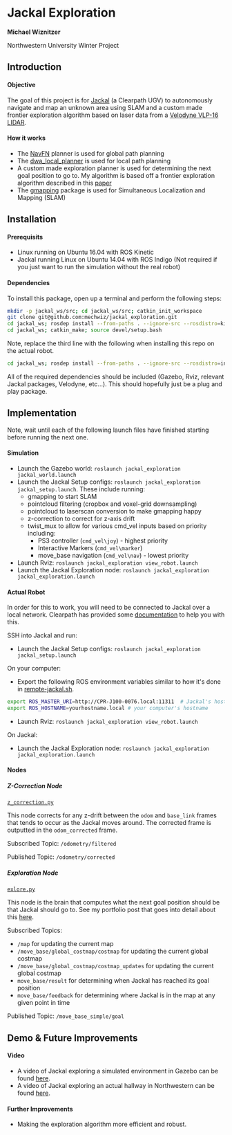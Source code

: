 # Jackal Exploration
**Michael Wiznitzer**

Northwestern University Winter Project


## Introduction
####  Objective
The goal of this project is for [Jackal](https://www.clearpathrobotics.com/jackal-small-unmanned-ground-vehicle/) (a Clearpath UGV) to autonomously navigate and map an unknown area using SLAM and a custom made frontier exploration algorithm based on laser data from a [Velodyne VLP-16 LIDAR](http://velodynelidar.com/vlp-16.html).

#### How it works
- The  [NavFN](http://wiki.ros.org/navfn?distro=indigo) planner is used for global path planning
- The [dwa_local_planner](http://wiki.ros.org/dwa_local_planner) is used for local path planning
- A custom made exploration planner is used for determining the next goal position to go to. My algorithm is based off a frontier exploration algorithm described in this [paper](https://www.cs.cmu.edu/~motionplanning/papers/sbp_papers/integrated1/yamauchi_frontiers.pdf)
- The [gmapping](http://wiki.ros.org/gmapping?distro=indigo) package is used for Simultaneous Localization and Mapping (SLAM)

## Installation
#### Prerequisits
- Linux running on Ubuntu 16.04 with ROS Kinetic
- Jackal running Linux on Ubuntu 14.04 with ROS Indigo (Not required if you just want to run the simulation without the real robot)

#### Dependencies
To install this package, open up a terminal and perform the following steps:
```bash
mkdir -p jackal_ws/src; cd jackal_ws/src; catkin_init_workspace
git clone git@github.com:mechwiz/jackal_exploration.git
cd jackal_ws; rosdep install --from-paths . --ignore-src --rosdistro=kinetic
cd jackal_ws; catkin_make; source devel/setup.bash
```
Note, replace the third line with the following when installing this repo on the actual robot.
```bash
cd jackal_ws; rosdep install --from-paths . --ignore-src --rosdistro=indigo
```
All of the required dependencies should be included (Gazebo, Rviz, relevant Jackal packages, Velodyne, etc...). This should hopefully just be a plug and play package.

## Implementation
Note, wait until each of the following launch files have finished starting before running the next one.
#### Simulation
- Launch the Gazebo world: `roslaunch jackal_exploration jackal_world.launch`
- Launch the Jackal Setup configs: `roslaunch jackal_exploration jackal_setup.launch`. These include running:
    - gmapping to start SLAM
    - pointcloud filtering (cropbox and voxel-grid downsampling)
    - pointcloud to laserscan conversion to make gmapping happy
    - z-correction to correct for z-axis drift
    - twist_mux to allow for various cmd_vel inputs based on priority including:
        - PS3 controller (`cmd_vel\joy`) - highest priority
        - Interactive Markers (`cmd_vel\marker`)
        - move_base navigation (`cmd_vel\nav`) - lowest priority
- Launch Rviz: `roslaunch jackal_exploration view_robot.launch`
- Launch the Jackal Exploration node: `roslaunch jackal_exploration jackal_exploration.launch`

#### Actual Robot
In order for this to work, you will need to be connected to Jackal over a local network. Clearpath has provided some [documentation](https://www.clearpathrobotics.com/assets/guides/jackal/network.html) to help you with this.

SSH into Jackal and run:
- Launch the Jackal Setup configs: `roslaunch jackal_exploration jackal_setup.launch`

On your computer:
- Export the following ROS environment variables similar to how it's done in [remote-jackal.sh](remote-jackal.sh).
```bash
export ROS_MASTER_URI=http://CPR-J100-0076.local:11311  # Jackal's hostname and port
export ROS_HOSTNAME=yourhostname.local # your computer's hostname
```
- Launch Rviz: `roslaunch jackal_exploration view_robot.launch`

On Jackal:
- Launch the Jackal Exploration node: `roslaunch jackal_exploration jackal_exploration.launch`


#### Nodes
##### Z-Correction Node
[`z_correction.py`](src/z_correction.py)

This node corrects for any z-drift between the `odom` and `base_link` frames that tends to occur as the Jackal moves around. The corrected frame is outputted in the `odom_corrected` frame.

Subscribed Topic: `/odometry/filtered`

Published Topic: `/odometry/corrected`


##### Exploration Node
[`exlore.py`](src/explore.py)

This node is the brain that computes what the next goal position should be that Jackal should go to. See my portfolio post that goes into detail about this [here](https://mechwiz.github.io/Portfolio/).

Subscribed Topics:
- `/map` for updating the current map
- `/move_base/global_costmap/costmap` for updating the current global costmap
- `/move_base/global_costmap/costmap_updates` for updating the current global costmap
- `move_base/result` for determining when Jackal has reached its goal position
- `move_base/feedback` for determining where Jackal is in the map at any given point in time

Published Topic: `/move_base_simple/goal`


## Demo & Future Improvements
#### Video
- A video of Jackal exploring a simulated environment in Gazebo can be found [here](https://www.youtube.com/watch?v=x4oIJKmgQMc).
- A video of Jackal exploring an actual hallway in Northwestern can be found [here](https://www.youtube.com/watch?v=8slMv4ZIi4U).
#### Further Improvements
- Making the exploration algorithm more efficient and robust.
